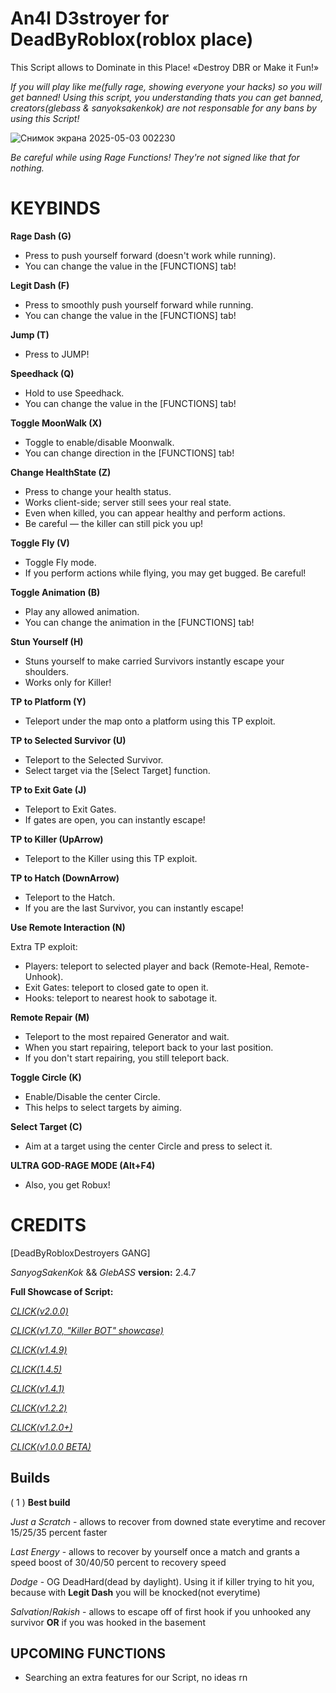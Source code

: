 # An4l D3stroyer for DeadByRoblox(roblox place)
This Script allows to Dominate in this Place!
«Destroy DBR or Make it Fun!»

*If you will play like me(fully rage, showing everyone your hacks) so you will get banned!*
*Using this script, you understanding thats you can get banned, creators(glebass & sanyoksakenkok) are not responsable for any bans by using this Script!*

![Снимок экрана 2025-05-03 002230](https://github.com/user-attachments/assets/2818ef36-f6b5-4aef-bbb3-16bc5d71084c)

*Be careful while using Rage Functions! They're not signed like that for nothing.*


# KEYBINDS
**Rage Dash (G)**
- Press to push yourself forward (doesn't work while running).
- You can change the value in the [FUNCTIONS] tab!

**Legit Dash (F)**
- Press to smoothly push yourself forward while running.
- You can change the value in the [FUNCTIONS] tab!

**Jump (T)**
- Press to JUMP!

**Speedhack (Q)**
- Hold to use Speedhack.
- You can change the value in the [FUNCTIONS] tab!

**Toggle MoonWalk (X)**
- Toggle to enable/disable Moonwalk.
- You can change direction in the [FUNCTIONS] tab!

**Change HealthState (Z)**
- Press to change your health status.
- Works client-side; server still sees your real state.
- Even when killed, you can appear healthy and perform actions.
- Be careful — the killer can still pick you up!

**Toggle Fly (V)**
- Toggle Fly mode.
- If you perform actions while flying, you may get bugged. Be careful!

**Toggle Animation (B)**
- Play any allowed animation.
- You can change the animation in the [FUNCTIONS] tab!

**Stun Yourself (H)**
- Stuns yourself to make carried Survivors instantly escape your shoulders.
- Works only for Killer!

**TP to Platform (Y)**
- Teleport under the map onto a platform using this TP exploit.

**TP to Selected Survivor (U)**
- Teleport to the Selected Survivor.
- Select target via the [Select Target] function.

**TP to Exit Gate (J)**
- Teleport to Exit Gates.
- If gates are open, you can instantly escape!

**TP to Killer (UpArrow)**
- Teleport to the Killer using this TP exploit.

**TP to Hatch (DownArrow)**
- Teleport to the Hatch.
- If you are the last Survivor, you can instantly escape!

**Use Remote Interaction (N)**

Extra TP exploit:
- Players: teleport to selected player and back (Remote-Heal, Remote-Unhook).
- Exit Gates: teleport to closed gate to open it.
- Hooks: teleport to nearest hook to sabotage it.

**Remote Repair (M)**
- Teleport to the most repaired Generator and wait.
- When you start repairing, teleport back to your last position.
- If you don't start repairing, you still teleport back.

**Toggle Circle (K)**
- Enable/Disable the center Circle.
- This helps to select targets by aiming.

**Select Target (C)**
- Aim at a target using the center Circle and press to select it.

**ULTRA GOD-RAGE MODE (Alt+F4)**
- Also, you get Robux!


# CREDITS
[DeadByRobloxDestroyers GANG]

*SanyogSakenKok* && *GlebASS*
**version:** 2.4.7

**Full Showcase of Script:**

[*CLICK(v2.0.0)*](https://youtu.be/pLA9YROpnsA)

[*CLICK(v1.7.0, "Killer BOT" showcase)*](https://youtu.be/L1AqbZWkh34?si=xG0ZapZYNwZHzh1_&t=10)

[*CLICK(v1.4.9)*](https://youtu.be/p2OvGk8UbEk)

[*CLICK(1.4.5)*](https://youtu.be/7lKvQb469Qc)

[*CLICK(v1.4.1)*](https://youtu.be/Q8BuVO4quzk)

[*CLICK(v1.2.2)*](https://www.youtube.com/watch?v=ueZQxLJk620)

[*CLICK(v1.2.0+)*](https://youtu.be/dWvedc3-RwI)

[*CLICK(v1.0.0 BETA)*](https://youtu.be/rUCT19jRR4M)


## Builds
( 1 )
**Best build**

*Just a Scratch* - allows to recover from downed state everytime and recover 15/25/35 percent faster

*Last Energy* - allows to recover by yourself once a match and grants a speed boost of 30/40/50 percent to recovery speed

*Dodge* - OG DeadHard(dead by daylight). Using it if killer trying to hit you, because with **Legit Dash** you will be knocked(not everytime)

*Salvation*/*Rakish* - allows to escape off of first hook if you unhooked any survivor **OR** if you was hooked in the basement


## UPCOMING FUNCTIONS
- Searching an extra features for our Script, no ideas rn
